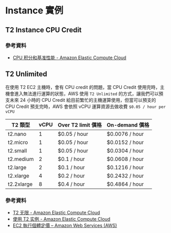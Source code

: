 # Instance 實例

## T2 Instance CPU Credit


### 參考資料
* [CPU 积分和基准性能 - Amazon Elastic Compute Cloud](https://docs.aws.amazon.com/zh_cn/AWSEC2/latest/UserGuide/t2-credits-baseline-concepts.html)


## T2 Unlimited

在使用 T2 EC2 主機時，會有 CPU credit 的問題，當 CPU Credit 使用完時，主機會進入無法進行運算的狀態，AWS 使用 `T2 Unlimited` 的方式，讓我們可以預支未來 24 小時的 CPU Credit 給目前繁忙的主機運算使用，但當可以預支的 CPU Credit 預支完時，AWS 會依照 vCPU 運算資源去做收費 `$0.05 / hour per vCPU`

| T2 類型  | vCPU	  | Over T2 limit 價格  | On-demand 價格 |
|---|---|---|---|
| t2.nano    | 1 |  $0.05 / hour | $0.0076 / hour |
| t2.micro	 | 1 |  $0.05 / hour | $0.0152 / hour |
| t2.small	 | 1 |  $0.05 / hour | $0.0304 / hour |
| t2.medium	 | 2 |  $0.1 / hour | $0.0608 / hour |
| t2.large	 | 2 |  $0.1 / hour | $0.1216 / hour |
| t2.xlarge	 | 4 |  $0.2 / hour | $0.2432 / hour |
| t2.2xlarge | 8 |  $0.4 / hour | $0.4864 / hour |


### 參考資料
* [T2 无限 - Amazon Elastic Compute Cloud](https://docs.aws.amazon.com/zh_cn/AWSEC2/latest/UserGuide/t2-unlimited.html)
* [使用 T2 实例 - Amazon Elastic Compute Cloud](https://docs.aws.amazon.com/zh_cn/AWSEC2/latest/UserGuide/t2-how-to.html#modify-t2)
* [EC2 執行個體定價 – Amazon Web Services (AWS)](https://aws.amazon.com/tw/ec2/pricing/on-demand/)
